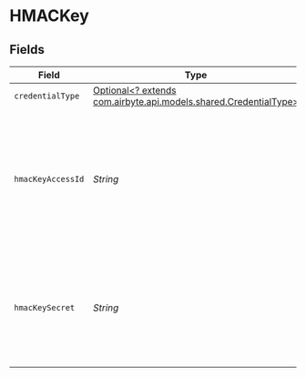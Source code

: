 # HMACKey


## Fields

| Field                                                                                                                                                                                                                          | Type                                                                                                                                                                                                                           | Required                                                                                                                                                                                                                       | Description                                                                                                                                                                                                                    | Example                                                                                                                                                                                                                        |
| ------------------------------------------------------------------------------------------------------------------------------------------------------------------------------------------------------------------------------ | ------------------------------------------------------------------------------------------------------------------------------------------------------------------------------------------------------------------------------ | ------------------------------------------------------------------------------------------------------------------------------------------------------------------------------------------------------------------------------ | ------------------------------------------------------------------------------------------------------------------------------------------------------------------------------------------------------------------------------ | ------------------------------------------------------------------------------------------------------------------------------------------------------------------------------------------------------------------------------ |
| `credentialType`                                                                                                                                                                                                               | [Optional<? extends com.airbyte.api.models.shared.CredentialType>](../../models/shared/CredentialType.md)                                                                                                                      | :heavy_minus_sign:                                                                                                                                                                                                             | N/A                                                                                                                                                                                                                            |                                                                                                                                                                                                                                |
| `hmacKeyAccessId`                                                                                                                                                                                                              | *String*                                                                                                                                                                                                                       | :heavy_check_mark:                                                                                                                                                                                                             | When linked to a service account, this ID is 61 characters long; when linked to a user account, it is 24 characters long. Read more <a href="https://cloud.google.com/storage/docs/authentication/hmackeys#overview">here</a>. | 1234567890abcdefghij1234                                                                                                                                                                                                       |
| `hmacKeySecret`                                                                                                                                                                                                                | *String*                                                                                                                                                                                                                       | :heavy_check_mark:                                                                                                                                                                                                             | The corresponding secret for the access ID. It is a 40-character base-64 encoded string.  Read more <a href="https://cloud.google.com/storage/docs/authentication/hmackeys#secrets">here</a>.                                  | 1234567890abcdefghij1234567890ABCDEFGHIJ                                                                                                                                                                                       |